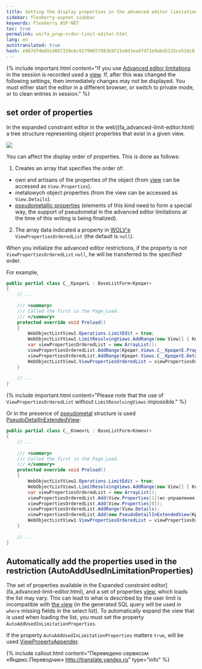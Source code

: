 ```yaml
--- 
title: Setting the display properties in the advanced editor limitations 
sidebar: flexberry-aspnet_sidebar 
keywords: Flexberry ASP-NET 
toc: true 
permalink: en/fa_prop-order-limit-editor.html 
lang: en 
autotranslated: true 
hash: e967d74b691d607339c6c91790657983b9f21e8d1ea97d71e9abd5215ce53dc8 
--- 
```


{% include important.html content="If you use [Advanced editor limitations](fa_advanced-limit-editor.html) in the session is recorded used a [view](fd_view-definition.html). If, after this was changed the following settings, then immediately changes may not be displayed. You must either start the editor in a different browser, or switch to private mode, or to clean entries in session." %} 

## set order of properties 

In the expanded constraint editor in the web](fa_advanced-limit-editor.html) a tree structure representing object properties that exist in a given view. 

![](/images/pages/products/flexberry-aspnet/controls/limit-editor/web-adv-limit-tree.png) 

You can affect the display order of properties. This is done as follows: 

1. Creates an array that specifies the order of: 
* own and artisans of the properties of the object (from [view](fd_view-definition.html) can be accessed as `View.Properties`). 
* metalowych object properties (from the view can be accessed as `View.Details`). 
* [pseudometallic properties](fo_linq-provider.html) (elements of this kind need to form a special way, the support of pseudometal in the advanced editor limitations at the time of this writing is being finalized). 
2. The array data indicated a property in [WOLV'e](fa_web-object-list-view.html) `ViewPropertiesOrderedList` (the default is `null`). 

When you initialize the advanced editor restrictions, if the property is not `ViewPropertiesOrderedList` `null`, he will be transferred to the specified order. 

For example, 

```csharp
public partial class C__КредитL : BaseListForm<Кредит>
{
	// ... 
	
	/// <summary> 
	/// Called the first in the Page_Load. 
	/// </summary> 
	protected override void Preload()
	{
		WebObjectListView1.Operations.LimitEdit = true;
		WebObjectListView1.LimitResolvingViews.AddRange(new View[] { Клиент.Views.C__КлиентE, Кредит.Views.C__КредитE });
		var viewPropertiesOrderedList = new ArrayList();
		viewPropertiesOrderedList.AddRange(Кредит.Views.C__КредитE.Properties);
		viewPropertiesOrderedList.AddRange(Кредит.Views.C__КредитE.Details);
		WebObjectListView1.ViewPropertiesOrderedList = viewPropertiesOrderedList;
	}
	
	// ... 
}
``` 

{% include important.html content="Please note that the use of `ViewPropertiesOrderedList` without `LimitResolvingViews` impossible." %} 

Or in the presence of [pseudometal](fa_details-limit-editor.html) structure is used [PseudoDetailInExtendedView](fa_pseudo-detail-extended-view.html): 

```csharp
public partial class C__КлиентL : BaseListForm<Клиент>
{
	// ... 
	
	/// <summary> 
	/// Called the first in the Page_Load. 
	/// </summary> 
	protected override void Preload()
	{
		WebObjectListView1.Operations.LimitEdit = true;
		WebObjectListView1.LimitResolvingViews.AddRange(new View[] { Клиент.Views.КлиентE, Кредит.Views.КредитE });
		var viewPropertiesOrderedList = new ArrayList();
		viewPropertiesOrderedList.Add(View.Properties[1](ис-управления-проектами_1.html));
		viewPropertiesOrderedList.Add(View.Properties[0]);
		viewPropertiesOrderedList.AddRange(View.Details);
		viewPropertiesOrderedList.Add(new PseudoDetailInExtendedView(Кредит.Views.КредитE, Information.ExtractPropertyPath<Клиент>(x => x.ФИО), "Kreditkort"));
		WebObjectListView1.ViewPropertiesOrderedList = viewPropertiesOrderedList;
	}
	
	// ... 
}
``` 

## Automatically add the properties used in the restriction (AutoAddUsedInLimitationProperties) 

The set of properties available in the Expanded constraint editor](fa_advanced-limit-editor.html), and a set of properties [view](fd_view-definition.html), which loads the list may vary. This can lead to what is described by the user limit is incompatible with [the view](fd_view-definition.html) (in the generated SQL query will be used in `where` missing fields in the select list). To automatically expand the view that is used when loading the list, you must set the property `AutoAddUsedInLimitationProperties`. 

If the property `AutoAddUsedInLimitationProperties` matters `true`, will be used [ViewPropertyAppender](fo_view-property-appender.html). 



{% include callout.html content="Переведено сервисом «Яндекс.Переводчик» <http://translate.yandex.ru>" type="info" %}